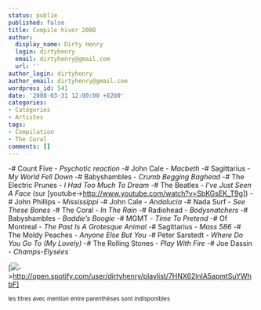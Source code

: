 ```yaml
---
status: publie
published: false
title: Compile hiver 2008
author:
  display_name: Dirty Henry
  login: dirtyhenry
  email: dirtyhenry@gmail.com
  url: ''
author_login: dirtyhenry
author_email: dirtyhenry@gmail.com
wordpress_id: 541
date: '2008-03-31 12:00:00 +0200'
categories:
- Catégories
- Artistes
tags:
- Compilation
- The Coral
comments: []
---
```

-# Count Five - *Psychotic reaction*
-# John Cale - *Macbeth*
-# Sagittarius - *My World Fell Down*
-# Babyshambles - *Crumb Begging Baghead*
-# The Electric Prunes - *I Had Too Much To Dream*
-# The Beatles - *I've Just Seen A Face* (sur [youtube->http://www.youtube.com/watch?v=SbKGsEK_T9g])
-# John Phillips - *Mississippi*
-# John Cale - *Andalucia*
-# Nada Surf - *See These Bones*
-# The Coral - *In The Rain*
-# Radiohead - *Bodysnatchers*
-# Babyshambles - *Baddie’s Boogie*
-# MGMT - *Time To Pretend*
-# Of Montreal - *The Past Is A Grotesque Animal*
-# Sagittarius - *Mass 586*
-# The Moldy Peaches - *Anyone Else But You*
-# Peter Sarstedt - *Where Do You Go To (My Lovely)*
-# The Rolling Stones - *Play With Fire*
-# Joe Dassin - *Champs-Elysées*

[<img src="/squelettes/images/spotify-button.png" />->http://open.spotify.com/user/dirtyhenry/playlist/7HNX62lnlA5apmtSuYWhbF]

<small>les titres avec mention entre parenthèses sont indisponibles</small>
